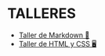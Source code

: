 # TALLERES

- [Taller de Markdown 🤠](Taller-de-Markdown)  
- [Taller de HTML y CSS 🖥️](Taller-de-HTML-y-CSS)  
